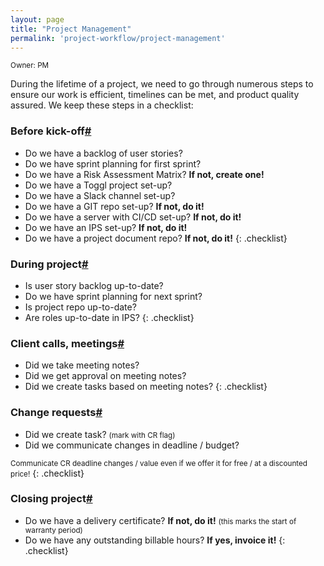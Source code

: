 ```yaml
---
layout: page
title: "Project Management"
permalink: 'project-workflow/project-management'
---
```

<small class="owner">Owner: PM</small>

During the lifetime of a project, we need to go through numerous steps to ensure our work is efficient, timelines can be met, and product quality assured. We keep these steps in a checklist:

### Before kick-off[#](#project-management-before)
- Do we have a backlog of user stories?
- Do we have sprint planning for first sprint?
- Do we have a Risk Assessment Matrix? **If not, create one!**
- Do we have a Toggl project set-up?
- Do we have a Slack channel set-up?
- Do we have a GIT repo set-up? **If not, do it!**
- Do we have a server with CI/CD set-up? **If not, do it!**
- Do we have an IPS set-up? **If not, do it!**
- Do we have a project document repo? **If not, do it!**
{: .checklist}

### During project[#](#project-management-during)
- Is user story backlog up-to-date?
- Do we have sprint planning for next sprint?
- Is project repo up-to-date?
- Are roles up-to-date in IPS?
{: .checklist}

### Client calls, meetings[#](#project-management-meetings)
- Did we take meeting notes?
- Did we get approval on meeting notes?
- Did we create tasks based on meeting notes?
{: .checklist}

### Change requests[#](#project-management-change-requests)
- Did we create task? <small>(mark with CR flag)</small>
- Did we communicate changes in deadline / budget?

<small class="note">Communicate CR deadline changes / value even if we offer it for free / at a discounted price!</small> 
{: .checklist}

### Closing project[#](#project-management-closing)
- Do we have a delivery certificate? **If not, do it!** <small>(this marks the start of warranty period)</small>
- Do we have any outstanding billable hours? **If yes, invoice it!**
{: .checklist}

